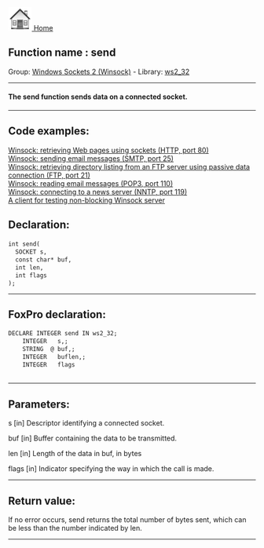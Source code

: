 [<img src="../../images/home.png"> Home ](https://github.com/VFPX/Win32API)  

## Function name : send
Group: [Windows Sockets 2 (Winsock)](../../functions_group.md#Windows_Sockets_2_(Winsock))  -  Library: [ws2_32](../../libraries.md#ws2_32)  
***  


#### The <Strong>send</Strong> function sends data on a connected socket.

***  


## Code examples:
[Winsock: retrieving Web pages using sockets (HTTP, port 80)](../../samples/sample_383.md)  
[Winsock: sending email messages (SMTP, port 25)](../../samples/sample_385.md)  
[Winsock: retrieving directory listing from an FTP server using passive data connection (FTP, port 21)](../../samples/sample_386.md)  
[Winsock: reading email messages (POP3, port 110)](../../samples/sample_388.md)  
[Winsock: connecting to a news server (NNTP, port 119)](../../samples/sample_389.md)  
[A client for testing non-blocking Winsock server](../../samples/sample_413.md)  

## Declaration:
```foxpro  
int send(
  SOCKET s,
  const char* buf,
  int len,
  int flags
);  
```  
***  


## FoxPro declaration:
```foxpro  
DECLARE INTEGER send IN ws2_32;
	INTEGER   s,;
	STRING  @ buf,;
	INTEGER   buflen,;
	INTEGER   flags
  
```  
***  


## Parameters:
s 
[in] Descriptor identifying a connected socket. 

buf 
[in] Buffer containing the data to be transmitted. 

len 
[in] Length of the data in buf, in bytes 

flags 
[in] Indicator specifying the way in which the call is made. 
  
***  


## Return value:
If no error occurs, send returns the total number of bytes sent, which can be less than the number indicated by len.  
***  

